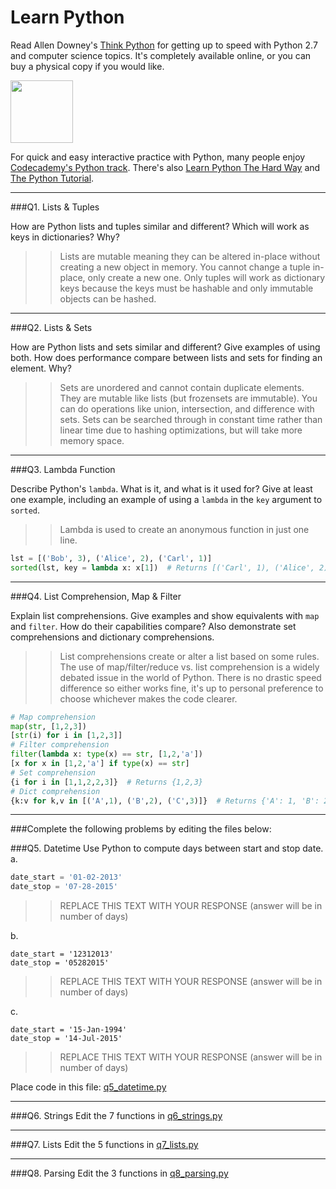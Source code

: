 # Learn Python

Read Allen Downey's [Think Python](http://www.greenteapress.com/thinkpython/) for getting up to speed with Python 2.7 and computer science topics. It's completely available online, or you can buy a physical copy if you would like.

<a href="http://www.greenteapress.com/thinkpython/"><img src="img/think_python.png" style="width: 100px;" target="_blank"></a>

For quick and easy interactive practice with Python, many people enjoy [Codecademy's Python track](http://www.codecademy.com/en/tracks/python). There's also [Learn Python The Hard Way](http://learnpythonthehardway.org/book/) and [The Python Tutorial](https://docs.python.org/2/tutorial/).

---

###Q1. Lists &amp; Tuples

How are Python lists and tuples similar and different? Which will work as keys in dictionaries? Why?

>> Lists are mutable meaning they can be altered in-place without creating a new object in memory. You cannot change a tuple in-place, only create a new one. Only tuples will work as dictionary keys because the keys must be hashable and only immutable objects can be hashed.  

---

###Q2. Lists &amp; Sets

How are Python lists and sets similar and different? Give examples of using both. How does performance compare between lists and sets for finding an element. Why?

>> Sets are unordered and cannot contain duplicate elements. They are mutable like lists (but frozensets are immutable). You can do operations like union, intersection, and difference with sets. Sets can be searched through in constant time rather than linear time due to hashing optimizations, but will take more memory space. 

---

###Q3. Lambda Function

Describe Python's `lambda`. What is it, and what is it used for? Give at least one example, including an example of using a `lambda` in the `key` argument to `sorted`.

>> Lambda is used to create an anonymous function in just one line.  
```python
lst = [('Bob', 3), ('Alice', 2), ('Carl', 1)]
sorted(lst, key = lambda x: x[1])  # Returns [('Carl', 1), ('Alice', 2), ('Bob', 3)]
```

---

###Q4. List Comprehension, Map &amp; Filter

Explain list comprehensions. Give examples and show equivalents with `map` and `filter`. How do their capabilities compare? Also demonstrate set comprehensions and dictionary comprehensions.

>> List comprehensions create or alter a list based on some rules. The use of map/filter/reduce vs. list comprehension is a widely debated issue in the world of Python. There is no drastic speed difference so either works fine, it's up to personal preference to choose whichever makes the code clearer.  
```python
# Map comprehension
map(str, [1,2,3])
[str(i) for i in [1,2,3]]
# Filter comprehension
filter(lambda x: type(x) == str, [1,2,'a'])
[x for x in [1,2,'a'] if type(x) == str]
# Set comprehension
{i for i in [1,1,2,2,3]}  # Returns {1,2,3}
# Dict comprehension
{k:v for k,v in [('A',1), ('B',2), ('C',3)]}  # Returns {'A': 1, 'B': 2, 'C': 3}
```

---

###Complete the following problems by editing the files below:

###Q5. Datetime
Use Python to compute days between start and stop date.   
a.  

```python
date_start = '01-02-2013'    
date_stop = '07-28-2015'
```

>> REPLACE THIS TEXT WITH YOUR RESPONSE (answer will be in number of days)

b.  
```
date_start = '12312013'  
date_stop = '05282015'  
```

>> REPLACE THIS TEXT WITH YOUR RESPONSE (answer will be in number of days)

c.  
```
date_start = '15-Jan-1994'      
date_stop = '14-Jul-2015'  
```

>> REPLACE THIS TEXT WITH YOUR RESPONSE  (answer will be in number of days)

Place code in this file: [q5_datetime.py](python/q5_datetime.py)

---

###Q6. Strings
Edit the 7 functions in [q6_strings.py](python/q6_strings.py)

---

###Q7. Lists
Edit the 5 functions in [q7_lists.py](python/q7_lists.py)

---

###Q8. Parsing
Edit the 3 functions in [q8_parsing.py](python/q8_parsing.py)





